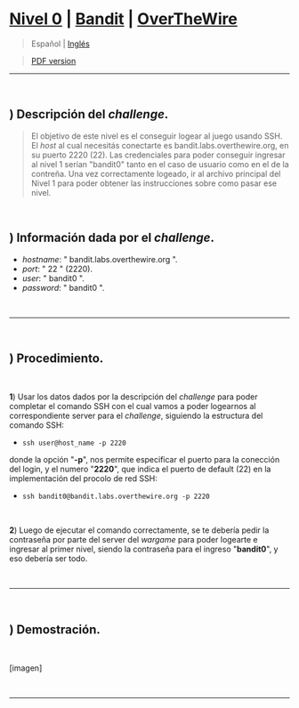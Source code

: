 
# [Nivel 0](https://overthewire.org/wargames/bandit/bandit0.html) | [Bandit](https://github.com/frandausmeier/CTF_Write-Ups/tree/main/OverTheWire/Bandit) | [OverTheWire](https://github.com/frandausmeier/CTF_Write-Ups/blob/main/OverTheWire/README.es.md)

> Español | [Inglés](https://github.com/frandausmeier/CTF_Write-Ups/blob/main/OverTheWire/Bandit/Level_0/level-0_bandit_overthewire_eng.md) 

> [PDF version](url)

-----

<br>

## ) Descripción del _challenge_.
> El objetivo de este nivel es el conseguir logear al juego usando SSH. El _host_ al cual necesitás conectarte es bandit.labs.overthewire.org, en su puerto 2220 (22). Las credenciales para poder conseguir ingresar al nivel 1 serían "bandit0" tanto en el caso de usuario como en el de la contreña. Una vez correctamente logeado, ir al archivo principal del Nivel 1 para poder obtener las instrucciones sobre como pasar ese nivel.

<br>

## ) Información dada por el _challenge_.
- _hostname_: " bandit.labs.overthewire.org ".
- _port_: " 22 " (2220).
- _user_: " bandit0 ".
- _password_: " bandit0 ".

<br>

-----

<br>

## ) Procedimiento.

<br>

**1**) Usar los datos dados por la descripción del _challenge_ para poder completar el comando SSH con el cual vamos a poder logearnos al correspondiente server para el _challenge_, siguiendo la estructura del comando SSH:

   - ``` ssh user@host_name -p 2220 ```
  
   donde la opción "**-p**", nos permite especificar el puerto para la conección del login, y el numero "**2220**", que indica el puerto de default (22) en la implementación del procolo de red SSH:
   
   - ``` ssh bandit0@bandit.labs.overthewire.org -p 2220 ```

<br>

**2**) Luego de ejecutar el comando correctamente, se te debería pedir la contraseña por parte del server del _wargame_ para poder logearte e ingresar al primer nivel, siendo la contraseña para el ingreso "**bandit0**", y eso debería ser todo. 

<br>

-----

<br>

## ) Demostración.

<br>

[imagen]

<br>

-----

